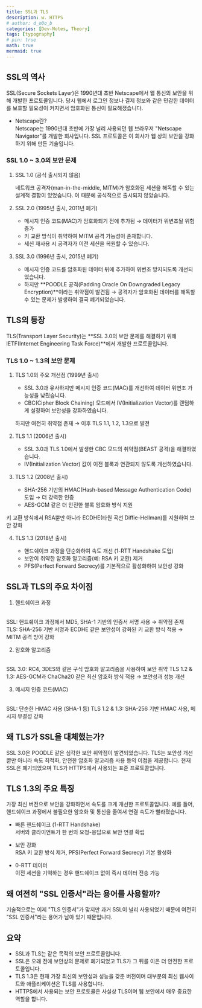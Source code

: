 ```yaml
---
title: SSL과 TLS
description: w. HTTPS
# author: d_o0o_b
categories: [Dev-Notes, Theory]
tags: [typography]
# pin: true
math: true
mermaid: true
---
```


## SSL의 역사

<!-- SSL(Secure Sockets Layer)은 처음에 Netscape에서 웹 통신의 보안을 위해 개발한 프로토콜입니다. 1990년대 초반, 웹에서 중요한 정보(로그인 정보, 결제 정보)를 암호화할 필요성이 커지면서 등장했습니다.
<br/>
SSL의 1.0 버전은 심각한 보안 취약점이 발견되어 사용되지 않았고 2.0과 3.0이 출시되었지만 3.0에서도 여러 보안 문제점들이 있었습니다. -->

SSL(Secure Sockets Layer)은 1990년대 초반 Netscape에서 웹 통신의 보안을 위해 개발한 프로토콜입니다. 당시 웹에서 로그인 정보나 결제 정보와 같은 민감한 데이터를 보호할 필요성이 커지면서 암호화된 통신이 필요해졌습니다.

- Netscape란?
    <br/>
    Netscape는 1990년대 초반에 가장 널리 사용되던 웹 브라우저 "Netscape Navigator"를 개발한 회사입니다. SSL 프로토콜은 이 회사가 웹 상의 보안을 강화하기 위해 만든 기술입니다.

### SSL 1.0 ~ 3.0의 보안 문제

1. SSL 1.0 (공식 출시되지 않음)

    네트워크 공격자(man-in-the-middle, MITM)가 암호화된 세션을 해독할 수 있는 설계적 결함이 있었습니다.
    이 때문에 공식적으로 출시되지 않았습니다.

2. SSL 2.0 (1995년 출시, 2011년 폐기)

    - 메시지 인증 코드(MAC)가 암호화되기 전에 추가됨 → 데이터가 위변조될 위험 증가
    - 키 교환 방식이 취약하여 MITM 공격 가능성이 존재합니다.
    - 세션 재사용 시 공격자가 이전 세션을 복원할 수 있습니다.

3. SSL 3.0 (1996년 출시, 2015년 폐기)

    - 메시지 인증 코드를 암호화된 데이터 뒤에 추가하여 위변조 방지되도록 개선되었습니다.
    - 하지만 **POODLE 공격(Padding Oracle On Downgraded Legacy Encryption)**이라는 취약점이 발견됨 → 공격자가 암호화된 데이터를 해독할 수 있는 문제가 발생하여 결국 폐기되었습니다.

## TLS의 등장

TLS(Transport Layer Security)는 **SSL 3.0의 보안 문제를 해결하기 위해 IETF(Internet Engineering Task Force)**에서 개발한 프로토콜입니다.

### TLS 1.0 ~ 1.3의 보안 문제

1. TLS 1.0의 주요 개선점 (1999년 출시)

    - SSL 3.0과 유사하지만 메시지 인증 코드(MAC)를 개선하여 데이터 위변조 가능성을 낮췄습니다.
    - CBC(Cipher Block Chaining) 모드에서 IV(Initialization Vector)를 랜덤하게 설정하여 보안성을 강화하였습니다.

    하지만 여전히 취약점 존재 → 이후 TLS 1.1, 1.2, 1.3으로 발전

2. TLS 1.1 (2006년 출시)

    - SSL 3.0과 TLS 1.0에서 발생한 CBC 모드의 취약점(BEAST 공격)을 해결하였습니다.
    - IV(Initialization Vector) 값이 이전 블록과 연관되지 않도록 개선하였습니다.

3. TLS 1.2 (2008년 출시)

    - SHA-256 기반의 HMAC(Hash-based Message Authentication Code) 도입 → 더 강력한 인증
    - AES-GCM 같은 더 안전한 블록 암호화 방식 지원

키 교환 방식에서 RSA뿐만 아니라 ECDHE(타원 곡선 Diffie-Hellman)를 지원하여 보안 강화

4. TLS 1.3 (2018년 출시)

    - 핸드쉐이크 과정을 단순화하여 속도 개선 (1-RTT Handshake 도입)
    - 보안이 취약한 암호화 알고리즘(예: RSA 키 교환) 제거
    - PFS(Perfect Forward Secrecy)를 기본적으로 활성화하여 보안성 강화

## SSL과 TLS의 주요 차이점

1. 핸드쉐이크 과정
<br/>
SSL: 핸드쉐이크 과정에서 MD5, SHA-1 기반의 인증서 서명 사용 → 취약점 존재
TLS: SHA-256 기반 서명과 ECDHE 같은 보안성이 강화된 키 교환 방식 적용 → MITM 공격 방어 강화

2. 암호화 알고리즘
<br/>
SSL 3.0: RC4, 3DES와 같은 구식 암호화 알고리즘을 사용하여 보안 취약
TLS 1.2 & 1.3: AES-GCM과 ChaCha20 같은 최신 암호화 방식 적용 → 보안성과 성능 개선

3. 메시지 인증 코드(MAC)
<br/>
SSL: 단순한 HMAC 사용 (SHA-1 등)
TLS 1.2 & 1.3: SHA-256 기반 HMAC 사용, 메시지 무결성 강화


## 왜 TLS가 SSL을 대체했는가?

SSL 3.0은 POODLE 같은 심각한 보안 취약점이 발견되었습니다.
TLS는 보안성 개선뿐만 아니라 속도 최적화, 안전한 암호화 알고리즘 사용 등의 이점을 제공합니다.
현재 SSL은 폐기되었으며 TLS가 HTTPS에서 사용되는 표준 프로토콜입니다.


## TLS 1.3의 주요 특징

가장 최신 버전으로 보안을 강화하면서 속도를 크게 개선한 프로토콜입니다. 예를 들어, 핸드쉐이크 과정에서 불필요한 암호화 및 통신을 줄여서 연결 속도가 빨라졌습니다.

- 빠른 핸드쉐이크 (1-RTT Handshake)
    <br/>
    서버와 클라이언트가 한 번의 요청-응답으로 보안 연결 확립

- 보안 강화
    <br/>
    RSA 키 교환 방식 제거, PFS(Perfect Forward Secrecy) 기본 활성화

- 0-RTT 데이터
    <br/>
    이전 세션을 기억하는 경우 핸드쉐이크 없이 즉시 데이터 전송 가능



## 왜 여전히 "SSL 인증서"라는 용어를 사용할까?

기술적으로는 이제 "TLS 인증서"가 맞지만 과거 SSL이 널리 사용되었기 때문에 여전히 "SSL 인증서"라는 용어가 남아 있기 때문입니다.


## 요약

- SSL과 TLS는 같은 목적의 보안 프로토콜입니다.
- SSL은 오래 전에 보안상의 문제로 폐기되었고 TLS가 그 뒤를 이은 더 안전한 프로토콜입니다.
- TLS 1.3은 현재 가장 최신의 보안성과 성능을 갖춘 버전이며 대부분의 최신 웹사이트와 애플리케이션은 TLS를 사용합니다.
- HTTPS에서 사용되는 보안 프로토콜은 사실상 TLS이며 웹 보안에서 매우 중요한 역할을 합니다.

